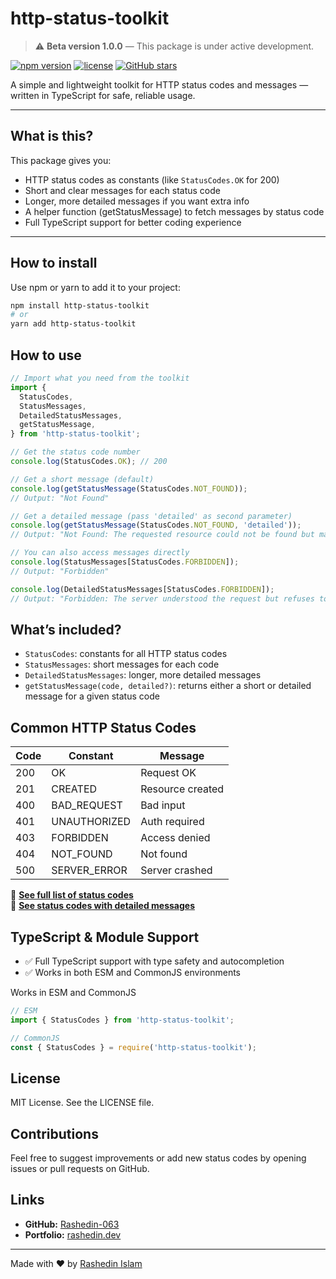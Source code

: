 # http-status-toolkit

> ⚠️ **Beta version 1.0.0** — This package is under active development.

[![npm version](https://img.shields.io/npm/v/http-status-toolkit)](https://www.npmjs.com/package/http-status-toolkit)
[![license](https://img.shields.io/npm/l/http-status-toolkit)](./LICENSE)
[![GitHub stars](https://img.shields.io/github/stars/Rashedin-063/http-status-toolkit?style=social)](https://github.com/Rashedin-063/http-status-toolkit)


A simple and lightweight toolkit for HTTP status codes and messages — written in TypeScript for safe, reliable usage.

---

## What is this?

This package gives you:

- HTTP status codes as constants (like `StatusCodes.OK` for 200)
- Short and clear messages for each status code
- Longer, more detailed messages if you want extra info
- A helper function (getStatusMessage) to fetch messages by status code
- Full TypeScript support for better coding experience

---

## How to install

Use npm or yarn to add it to your project:

```bash
npm install http-status-toolkit
# or
yarn add http-status-toolkit 
```


## How to use

```ts
// Import what you need from the toolkit
import {
  StatusCodes,
  StatusMessages,
  DetailedStatusMessages,
  getStatusMessage,
} from 'http-status-toolkit';

// Get the status code number
console.log(StatusCodes.OK); // 200

// Get a short message (default)
console.log(getStatusMessage(StatusCodes.NOT_FOUND));
// Output: "Not Found"

// Get a detailed message (pass 'detailed' as second parameter)
console.log(getStatusMessage(StatusCodes.NOT_FOUND, 'detailed'));
// Output: "Not Found: The requested resource could not be found but may be available in the future."

// You can also access messages directly
console.log(StatusMessages[StatusCodes.FORBIDDEN]);
// Output: "Forbidden"

console.log(DetailedStatusMessages[StatusCodes.FORBIDDEN]);
// Output: "Forbidden: The server understood the request but refuses to authorize it."
```



## What’s included?
- `StatusCodes`: constants for all HTTP status codes
- `StatusMessages`: short messages for each code
- `DetailedStatusMessages`: longer, more detailed messages
- `getStatusMessage(code, detailed?)`: returns either a short or detailed message for a given status code


## Common HTTP Status Codes

| Code | Constant       | Message         |
|------|----------------|-----------------|
| 200  | OK             | Request OK      |
| 201  | CREATED        | Resource created|
| 400  | BAD_REQUEST    | Bad input       |
| 401  | UNAUTHORIZED   | Auth required   |
| 403  | FORBIDDEN      | Access denied   |
| 404  | NOT_FOUND      | Not found       |
| 500  | SERVER_ERROR   | Server crashed  |

🔗 **[See full list of status codes](./docs/status-codes-with-short-message.md)**  
🔗 **[See status codes with detailed messages](./docs/status-codes-with-detailed-message.md)**



## TypeScript & Module Support

- ✅ Full TypeScript support with type safety and autocompletion
- ✅ Works in both ESM and CommonJS environments

Works in ESM and CommonJS

```ts
// ESM
import { StatusCodes } from 'http-status-toolkit';

// CommonJS
const { StatusCodes } = require('http-status-toolkit');
```


## License
MIT License. See the LICENSE file.

## Contributions
Feel free to suggest improvements or add new status codes by opening issues or pull requests on GitHub.


## Links

- **GitHub:** [Rashedin-063](https://github.com/Rashedin-063)
- **Portfolio:** [rashedin.dev](https://www.rashedin.dev)

---

Made with ❤️ by [Rashedin Islam](https://www.rashedin.dev)

